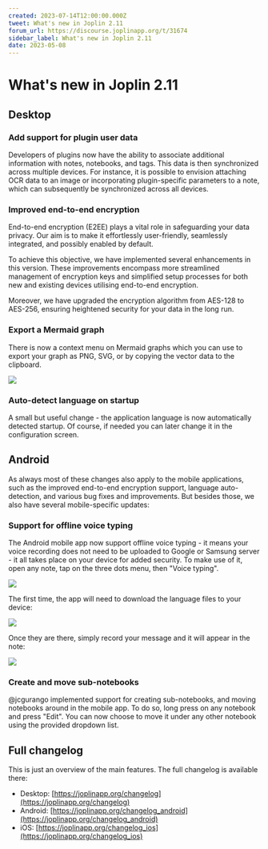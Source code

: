 ```yaml
---
created: 2023-07-14T12:00:00.000Z
tweet: What's new in Joplin 2.11
forum_url: https://discourse.joplinapp.org/t/31674
sidebar_label: What's new in Joplin 2.11
date: 2023-05-08
---
```


# What's new in Joplin 2.11

## Desktop

### Add support for plugin user data

Developers of plugins now have the ability to associate additional information with notes, notebooks, and tags. This data is then synchronized across multiple devices. For instance, it is possible to envision attaching OCR data to an image or incorporating plugin-specific parameters to a note, which can subsequently be synchronized across all devices.

### Improved end-to-end encryption

End-to-end encryption (E2EE) plays a vital role in safeguarding your data privacy. Our aim is to make it effortlessly user-friendly, seamlessly integrated, and possibly enabled by default.

To achieve this objective, we have implemented several enhancements in this version. These improvements encompass more streamlined management of encryption keys and simplified setup processes for both new and existing devices utilising end-to-end encryption.

Moreover, we have upgraded the encryption algorithm from AES-128 to AES-256, ensuring heightened security for your data in the long run.

### Export a Mermaid graph

There is now a context menu on Mermaid graphs which you can use to export your graph as PNG, SVG, or by copying the vector data to the clipboard.

![](https://raw.githubusercontent.com/laurent22/joplin/dev/Assets/WebsiteAssets/images/news/20230711-mermaid-export.png)

### Auto-detect language on startup

A small but useful change - the application language is now automatically detected startup. Of course, if needed you can later change it in the configuration screen.

## Android

As always most of these changes also apply to the mobile applications, such as the improved end-to-end encryption support, language auto-detection, and various bug fixes and improvements. But besides those, we also have several mobile-specific updates:

### Support for offline voice typing

The Android mobile app now support offline voice typing - it means your voice recording does not need to be uploaded to Google or Samsung server - it all takes place on your device for added security. To make use of it, open any note, tap on the three dots menu, then "Voice typing".

![](https://raw.githubusercontent.com/laurent22/joplin/dev/Assets/WebsiteAssets/images/news/20230711-voice-typing-1.png)

The first time, the app will need to download the language files to your device:

![](https://raw.githubusercontent.com/laurent22/joplin/dev/Assets/WebsiteAssets/images/news/20230711-voice-typing-2.png)

Once they are there, simply record your message and it will appear in the note:

![](https://raw.githubusercontent.com/laurent22/joplin/dev/Assets/WebsiteAssets/images/news/20230711-voice-typing-3.png)

### Create and move sub-notebooks

@jcgurango implemented support for creating sub-notebooks, and moving notebooks around in the mobile app. To do so, long press on any notebook and press "Edit". You can now choose to move it under any other notebook using the provided dropdown list.

## Full changelog

This is just an overview of the main features. The full changelog is available there:

- Desktop: [https://joplinapp.org/changelog](https://joplinapp.org/changelog)
- Android: [https://joplinapp.org/changelog_android](https://joplinapp.org/changelog_android)
- iOS: [https://joplinapp.org/changelog_ios](https://joplinapp.org/changelog_ios)